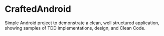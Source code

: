 # CraftedAndroid
Simple Android project to demonstrate a clean, well structured application, showing samples of TDD implementations, design, and Clean Code.
